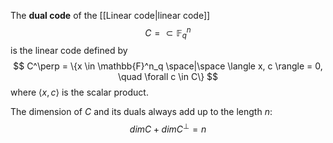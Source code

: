 The **dual code** of the [[Linear  code|linear code]]
$$
C =\subset \mathbb{F}^n_q
$$
is the linear code defined by
$$
C^\perp = \{x \in \mathbb{F}^n_q \space|\space \langle x, c \rangle = 0, \quad \forall c \in C\}
$$
where $\langle x, c\rangle$ is the scalar product.

The dimension of $C$ and its duals always add up to the length $n$:
$$
dim C + dim C^\perp = n
$$

